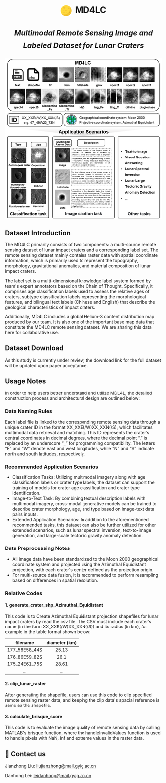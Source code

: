 <h1 align="center">
  <img src="https://github.com/LEIII18/MD4LC/blob/main/moon.png" alt="AstroBench Logo" width="35" style="vertical-align: middle; margin-right: 5px;">
  <strong>MD4LC</strong>

<p align="center">
  <sub><em>Multimodal Remote Sensing Image and Labeled Dataset for Lunar Craters</em></sub>
</p>

</h1>

<p align="center">
  <img src="https://github.com/LEIII18/MD4LC/blob/main/Illustration%20of%20the%20MD4LC.png" width="600">
</p>

## Dataset Introduction
The MD4LC primarily consists of two components: a multi-source remote sensing dataset of lunar impact craters and a corresponding label set. The remote sensing dataset mainly contains raster data with spatial coordinate information, which is primarily used to represent the topography, morphology, gravitational anomalies, and material composition of lunar impact craters.

The label set is a multi-dimensional knowledge label system formed by team's expert annotators based on the Chain of Thought. Specifically, it comprises age classification labels used to assess the relative ages of craters, subtype classification labels representing the morphological features, and bilingual text labels (Chinese and English) that describe the geological characteristics of impact craters.

Additionally, MD4LC includes a global Helium-3 content distribution map produced by our team. It is also one of the important base map data that constitute the MD4LC remote sensing dataset. We are sharing this data here for collaborative use.

## Dataset Download
As this study is currently under review, the download link for the full dataset will be updated upon paper acceptance.

## Usage Notes
In order to help users better understand and utilize MDL4L, the detailed construction process and architectural design are outlined below:

### Data Naming Rules
Each label file is linked to the corresponding remote sensing data through a unique crater ID in the format XX_XXE(/W)XX_XXN(/S), which facilitates multimodal data retrieval and matching. This ID represents the crater’s central coordinates in decimal degrees, where the decimal point “.” is replaced by an underscore “_” for programming compatibility. The letters “E” and “W” denote east and west longitudes, while “N” and “S” indicate north and south latitudes, respectively.

### Recommended Application Scenarios
- Classification Tasks: Utilizing multimodal imagery along with age classification labels or crater type labels, the dataset can support the training of models for crater age classification and crater type identification.
- Image-to-Text Task: By combining textual description labels with multimodal imagery, cross-modal generative models can be trained to describe crater morphology, age, and type based on image-text data pairs inputs.
- Extended Application Scenarios: In addition to the aforementioned recommended tasks, this dataset can also be further utilized for other extended scenarios, such as lunar spectral inversion, text-to-image generation, and large-scale tectonic gravity anomaly detection.

### Data Preprocessing Notes
- All image data have been standardized to the Moon 2000 geographical coordinate system and projected using the Azimuthal Equidistant projection, with each crater's center defined as the projection origin.
- For multi-source data fusion, it is recommended to perform resampling based on differences in spatial resolution.

### Relative Codes
#### 1. generate_crater_shp_Azimuthal_Equidistant
This code is to Create Azimuthal Equidistant projection shapefiles for lunar impact craters by read the csv file. The CSV must include each crater’s name (in the form XX_XXE(/W)XX_XXN(/S)) and its radius (in km), for example in the table format shown below:
<table align="center">
  <thead>
    <tr>
      <th align="center">filename</th>
      <th align="center">diameter (km)</th>
    </tr>
  </thead>
  <tbody>
    <tr>
      <td align="center">177_58E58_44S</td>
      <td align="center">25.13</td>
    </tr>
    <tr>
      <td align="center">176_86E59_82S</td>
      <td align="center">26.1</td>
    </tr>
    <tr>
      <td align="center">175_24E61_75S</td>
      <td align="center">28.61</td>
    </tr>
     <td align="center">...</td>
     <td align="center">...</td>
  </tbody>
</table>

#### 2. clip_lunar_raster
After generating the shapefile, users can use this code to clip specified remote sensing raster data, and keeping the clip data's spacial reference is same as the shapefile.

#### 3. calculate_brisque_score
This code is to evaluate the image quality of remote sensing data by calling MATLAB's brisque function, where the handleInvalidValues function is used to handle pixels with NaN, inf and extreme values in the raster data.

## 📧 Contact us
Jianzhong Liu: liujianzhong@mail.gyig.ac.cn

Danhong Lei: leidanhong@mail.gyig.ac.cn
